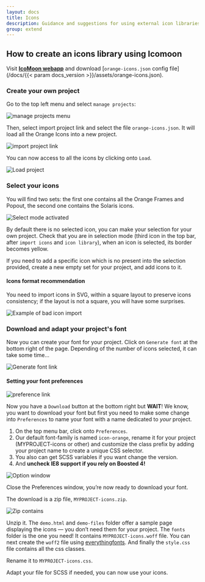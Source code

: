 ```yaml
---
layout: docs
title: Icons
description: Guidance and suggestions for using external icon libraries with Boosted.
group: extend
---
```


<!-- Boosted mod: do not mention Bootstrap icons nor icons libraries -->

## How to create an icons library using Icomoon

Visit [**IcoMoon webapp**](https://icomoon.io/app/#/select) and download [`orange-icons.json` config file](/docs/{{< param docs_version >}}/assets/orange-icons.json).

### Create your own project

Go to the top left menu and select `manage projects`:

<img class="img-thumbnail my-3" src="/docs/{{< param docs_version >}}/assets/img/manage_projects.png" alt="manage projects menu" loading="lazy">

Then, select import project link and select the file `orange-icons.json`.
It will load all the Orange Icons into a new project.

<img class="img-thumbnail my-3" src="/docs/{{< param docs_version >}}/assets/img/import_projects.png" alt="import project link" loading="lazy">

You can now access to all the icons by clicking onto `Load`.

<img class="img-thumbnail my-3" src="/docs/{{< param docs_version >}}/assets/img/new_project.png" alt="Load project" loading="lazy">

### Select your icons 

You will find two sets: the first one contains all the Orange Frames and Popout, the second one contains the Solaris icons.

<img class="img-thumbnail my-3" src="/docs/{{< param docs_version >}}/assets/img/select_mode.png" alt="Select mode activated" loading="lazy">

By default there is no selected icon, you can make your selection for your own project.
Check that you are in selection mode (third icon in the top bar, after `import icons` and `icon library`), when an icon is selected, its border becomes yellow.

If you need to add a specific icon which is no present into the selection provided, create a new empty set for your project, and add icons to it.

#### Icons format recommendation

You need to import icons in SVG, within a square layout to preserve icons consistency; if the layout is not a square, you will have some surprises.

<img class="img-thumbnail my-3" src="/docs/{{< param docs_version >}}/assets/img/warning_icon.png" alt="Example of bad icon import" loading="lazy">

### Download and adapt your project's font

Now you can create your font for your project.
Click on `Generate font` at the bottom right of the page. Depending of the number of icons selected, it can take some time…

<img class="img-thumbnail my-3" src="/docs/{{< param docs_version >}}/assets/img/generate_font.png" alt="Generate font link" loading="lazy">

#### Setting your font preferences

<img class="img-thumbnail my-3" src="/docs/{{< param docs_version >}}/assets/img/preference.png" alt="preference link" loading="lazy">

Now you have a `Download` button at the bottom right but **WAIT**!
We know, you want to download your font but first you need to make some change into `Preferences` to name your font with a name dedicated to *your* project.

1. On the top menu bar, click onto `Preferences`.
2. Our default font-family is named `icon-orange`, rename it for your project (MYPROJECT-icons or other) and customize the class prefix by adding your project name to create a unique CSS selector.
3. You also can get SCSS variables if you want change the version.
4. And **uncheck IE8 support if you rely on Boosted 4!**

<img class="img-thumbnail my-3" src="/docs/{{< param docs_version >}}/assets/img/param_export.png" alt="Option window" loading="lazy">

Close the Preferences window, you’re now ready to download your font.

The download is a zip file, `MYPROJECT-icons.zip`.

<img class="img-thumbnail my-3" src="/docs/{{< param docs_version >}}/assets/img/arbo_zip.png" alt="Zip contains" loading="lazy">

Unzip it.
The `demo.html` and `demo-files` folder offer a sample page displaying the icons — you don’t need them for your project.
The `fonts` folder is the one you need! It contains `MYPROJECT-icons.woff` file.
You can next create the `woff2` file using [everythingfonts](https://everythingfonts.com/woff-to-woff2).
And finally the `style.css` file contains all the css classes.

Rename it to `MYPROJECT-icons.css`.

Adapt your file for SCSS if needed, you can now use your icons.

<!-- End mod -->
